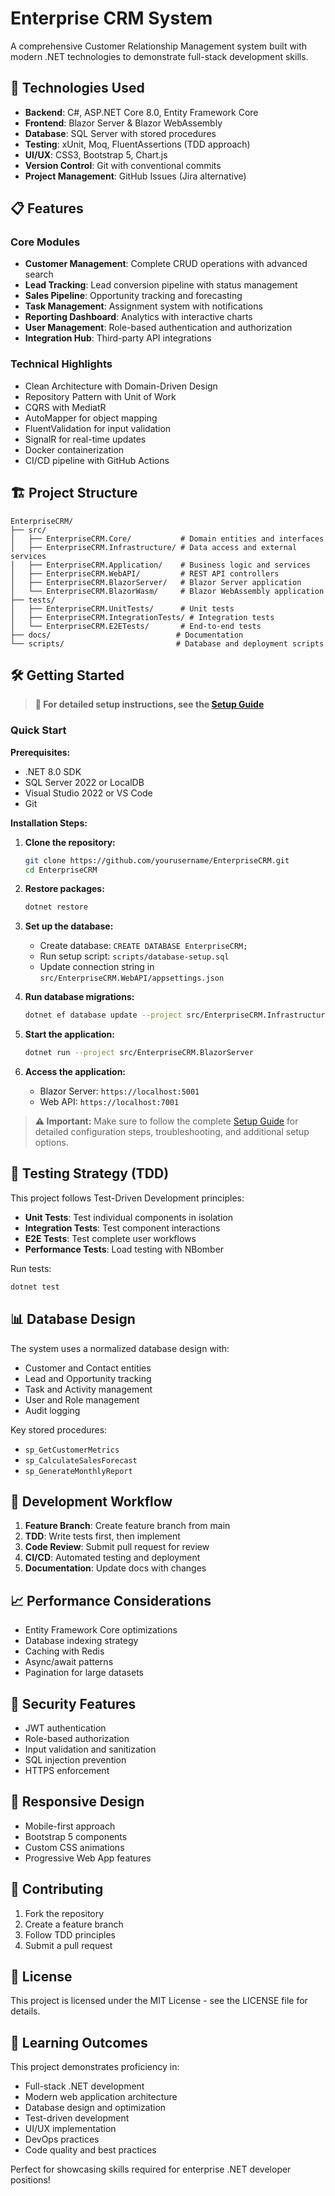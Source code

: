# Enterprise CRM System

A comprehensive Customer Relationship Management system built with modern .NET technologies to demonstrate full-stack development skills.

## 🚀 Technologies Used

- **Backend**: C#, ASP.NET Core 8.0, Entity Framework Core
- **Frontend**: Blazor Server & Blazor WebAssembly
- **Database**: SQL Server with stored procedures
- **Testing**: xUnit, Moq, FluentAssertions (TDD approach)
- **UI/UX**: CSS3, Bootstrap 5, Chart.js
- **Version Control**: Git with conventional commits
- **Project Management**: GitHub Issues (Jira alternative)

## 📋 Features

### Core Modules
- **Customer Management**: Complete CRUD operations with advanced search
- **Lead Tracking**: Lead conversion pipeline with status management
- **Sales Pipeline**: Opportunity tracking and forecasting
- **Task Management**: Assignment system with notifications
- **Reporting Dashboard**: Analytics with interactive charts
- **User Management**: Role-based authentication and authorization
- **Integration Hub**: Third-party API integrations

### Technical Highlights
- Clean Architecture with Domain-Driven Design
- Repository Pattern with Unit of Work
- CQRS with MediatR
- AutoMapper for object mapping
- FluentValidation for input validation
- SignalR for real-time updates
- Docker containerization
- CI/CD pipeline with GitHub Actions

## 🏗️ Project Structure

```
EnterpriseCRM/
├── src/
│   ├── EnterpriseCRM.Core/           # Domain entities and interfaces
│   ├── EnterpriseCRM.Infrastructure/ # Data access and external services
│   ├── EnterpriseCRM.Application/    # Business logic and services
│   ├── EnterpriseCRM.WebAPI/         # REST API controllers
│   ├── EnterpriseCRM.BlazorServer/   # Blazor Server application
│   └── EnterpriseCRM.BlazorWasm/     # Blazor WebAssembly application
├── tests/
│   ├── EnterpriseCRM.UnitTests/      # Unit tests
│   ├── EnterpriseCRM.IntegrationTests/ # Integration tests
│   └── EnterpriseCRM.E2ETests/       # End-to-end tests
├── docs/                            # Documentation
└── scripts/                         # Database and deployment scripts
```

## 🛠️ Getting Started

> **📖 For detailed setup instructions, see the [Setup Guide](docs/setup-guide.md)**

### Quick Start

**Prerequisites:**
- .NET 8.0 SDK
- SQL Server 2022 or LocalDB
- Visual Studio 2022 or VS Code
- Git

**Installation Steps:**

1. **Clone the repository:**
   ```bash
   git clone https://github.com/yourusername/EnterpriseCRM.git
   cd EnterpriseCRM
   ```

2. **Restore packages:**
   ```bash
   dotnet restore
   ```

3. **Set up the database:**
   - Create database: `CREATE DATABASE EnterpriseCRM;`
   - Run setup script: `scripts/database-setup.sql`
   - Update connection string in `src/EnterpriseCRM.WebAPI/appsettings.json`

4. **Run database migrations:**
   ```bash
   dotnet ef database update --project src/EnterpriseCRM.Infrastructure
   ```

5. **Start the application:**
   ```bash
   dotnet run --project src/EnterpriseCRM.BlazorServer
   ```

6. **Access the application:**
   - Blazor Server: `https://localhost:5001`
   - Web API: `https://localhost:7001`

> **⚠️ Important:** Make sure to follow the complete [Setup Guide](docs/SETUP_GUIDE.md) for detailed configuration steps, troubleshooting, and additional setup options.

## 🧪 Testing Strategy (TDD)

This project follows Test-Driven Development principles:

- **Unit Tests**: Test individual components in isolation
- **Integration Tests**: Test component interactions
- **E2E Tests**: Test complete user workflows
- **Performance Tests**: Load testing with NBomber

Run tests:
```bash
dotnet test
```

## 📊 Database Design

The system uses a normalized database design with:
- Customer and Contact entities
- Lead and Opportunity tracking
- Task and Activity management
- User and Role management
- Audit logging

Key stored procedures:
- `sp_GetCustomerMetrics`
- `sp_CalculateSalesForecast`
- `sp_GenerateMonthlyReport`

## 🔧 Development Workflow

1. **Feature Branch**: Create feature branch from main
2. **TDD**: Write tests first, then implement
3. **Code Review**: Submit pull request for review
4. **CI/CD**: Automated testing and deployment
5. **Documentation**: Update docs with changes

## 📈 Performance Considerations

- Entity Framework Core optimizations
- Database indexing strategy
- Caching with Redis
- Async/await patterns
- Pagination for large datasets

## 🔐 Security Features

- JWT authentication
- Role-based authorization
- Input validation and sanitization
- SQL injection prevention
- HTTPS enforcement

## 📱 Responsive Design

- Mobile-first approach
- Bootstrap 5 components
- Custom CSS animations
- Progressive Web App features

## 🤝 Contributing

1. Fork the repository
2. Create a feature branch
3. Follow TDD principles
4. Submit a pull request

## 📄 License

This project is licensed under the MIT License - see the LICENSE file for details.

## 🎯 Learning Outcomes

This project demonstrates proficiency in:
- Full-stack .NET development
- Modern web application architecture
- Database design and optimization
- Test-driven development
- UI/UX implementation
- DevOps practices
- Code quality and best practices

Perfect for showcasing skills required for enterprise .NET developer positions!
